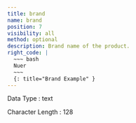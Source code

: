 ```yaml
---
title: brand
name: brand
position: 7
visibility: all
method: optional
description: Brand name of the product.
right_code: |
  ~~~ bash
  Nuer
  ~~~
  {: title="Brand Example" }
---
```


Data Type
: text

Character Length
: 128

